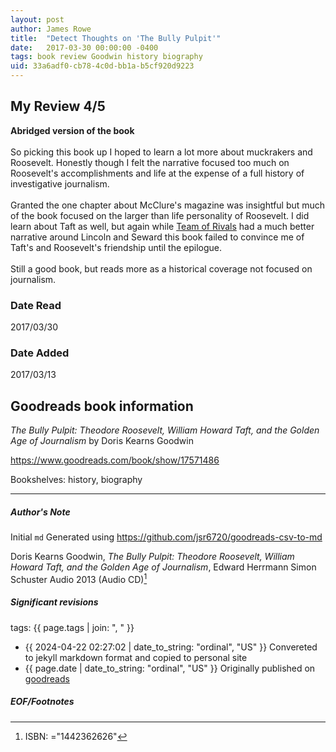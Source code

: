 ```yaml
---
layout: post
author: James Rowe
title:  "Detect Thoughts on 'The Bully Pulpit'"
date:   2017-03-30 00:00:00 -0400
tags: book review Goodwin history biography
uid: 33a6adf0-cb78-4c0d-bb1a-b5cf920d9223
---
```


<!-- highly dependent on how you personally use jekyll templates, and how you want this to show up -->
<!-- escape any jekyll keys with double brackets -->

## My Review 4/5

**Abridged version of the book**<br/><br/>So picking this book up I hoped to learn a lot more about muckrakers and Roosevelt. Honestly though I felt the narrative focused too much on Roosevelt's accomplishments and life at the expense of a full history of investigative journalism.<br/><br/>Granted the one chapter about McClure's magazine was insightful but much of the book focused on the larger than life personality of Roosevelt. I did learn about Taft as well, but again while [Team of Rivals](https://www.goodreads.com/book/show/2199) had a much better narrative around Lincoln and Seward this book failed to convince me of Taft's and Roosevelt's friendship until the epilogue.<br/><br/>Still a good book, but reads more as a historical coverage not focused on journalism.

### Date Read
2017/03/30

### Date Added
2017/03/13

## Goodreads book information

*The Bully Pulpit: Theodore Roosevelt, William Howard Taft, and the Golden Age of Journalism* by Doris Kearns Goodwin

https://www.goodreads.com/book/show/17571486

Bookshelves: history, biography

---

##### Author's Note

Initial `md` Generated using https://github.com/jsr6720/goodreads-csv-to-md

Doris Kearns Goodwin, *The Bully Pulpit: Theodore Roosevelt, William Howard Taft, and the Golden Age of Journalism*, Edward Herrmann Simon  Schuster Audio 2013 (Audio CD)[^1]

##### Significant revisions

tags: {{ page.tags | join: ", " }} <!-- todo move this somewhere -->

- {{ 2024-04-22 02:27:02 | date_to_string: "ordinal", "US" }} Convereted to jekyll markdown format and copied to personal site
- {{ page.date | date_to_string: "ordinal", "US" }} Originally published on [goodreads](https://www.goodreads.com)

##### EOF/Footnotes

[^1]: ISBN: ="1442362626"